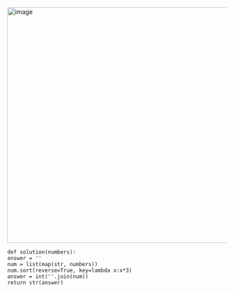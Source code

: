 <img width="540" alt="image" src="https://github.com/jinsungtoo/Programmers_coding-test/assets/115756142/5a3b7458-d69d-4d12-bab8-e5aa2ea9fd0d">

    def solution(numbers):
    answer = ''
    num = list(map(str, numbers))
    num.sort(reverse=True, key=lambda x:x*3)
    answer = int(''.join(num))
    return str(answer)

